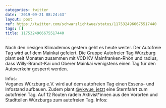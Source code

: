 ```yaml
---
categories: twitter
date: '2019-09-21 08:24:43'
layout: post
ref: https://twitter.com/schwarzlichtwue/status/1175324966675517440
tags: []
title: 1175324966675517440
---
```

Nach den riesigen Klimademos gestern geht es heute weiter. Der Autofreie Tag wird auf dem Mainkai gefeiert. 
Die Gruppe Autofreier Tag Würzburg plant seit Monaten zusammen mit VCD KV Mainfranken-Rhön und radius, dass Willy-Brandt-Kai und Oberer Mainkai wenigstens einen Tag für den Autoverkehr gesperrt werden.

Infos:  
Veganes Würzburg e.V. wird auf dem autofreien Tag einen Essens- und Infostand aufbauen. Zudem plant [@vkwue_jetzt](https://twitter.com/vkwue_jetzt) eine Sternfahrt zum autofreien Tag. Auf 12 Routen radeln Aktivist\*innen aus den Vororten und Stadtteilen Würzburgs zum autofreien Tag. Infos:  
